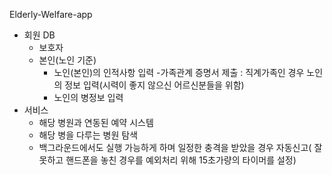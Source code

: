 Elderly-Welfare-app
 - 회원 DB
   - 보호자 
   - 본인(노인 기준)
     - 노인(본인)의 인적사항 입력
       -가족관계 증명서 제출 : 직계가족인 경우 노인의 정보 입력(시력이 좋지 않으신 어르신분들을 위함)
     - 노인의 병정보 입력
 -  서비스
    - 해당 병원과 연동된 예약 시스템 
    - 해당 병을 다루는 병원 탐색
    - 백그라운드에서도 실행 가능하게 하며 일정한 충격을 받았을 경우 자동신고( 잘못하고 핸드폰을 놓친 경우를 예외처리 위해 15초가량의 타이머를 설정)
